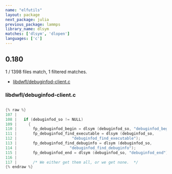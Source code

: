 ```yaml
---
name: "elfutils"
layout: package
next_package: julia
previous_package: lammps
library_name: dlsym
matches: ['dlsym', 'dlopen']
languages: ['c']
---
```

## 0.180
1 / 1398 files match, 1 filtered matches.

 - [libdwfl/debuginfod-client.c](#libdwfldebuginfod-clientc)

### libdwfl/debuginfod-client.c

```c

{% raw %}
107 | 
108 |   if (debuginfod_so != NULL)
109 |     {
110 |       fp_debuginfod_begin = dlsym (debuginfod_so, "debuginfod_begin");
111 |       fp_debuginfod_find_executable = dlsym (debuginfod_so,
112 | 					     "debuginfod_find_executable");
113 |       fp_debuginfod_find_debuginfo = dlsym (debuginfod_so,
114 | 					    "debuginfod_find_debuginfo");
115 |       fp_debuginfod_end = dlsym (debuginfod_so, "debuginfod_end");
116 | 
117 |       /* We either get them all, or we get none.  */
{% endraw %}

```